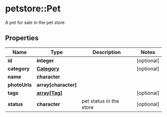 # petstore::Pet

A pet for sale in the pet store
## Properties
Name | Type | Description | Notes
------------ | ------------- | ------------- | -------------
**id** | **integer** |  | [optional] 
**category** | [**Category**](Category.md) |  | [optional] 
**name** | **character** |  | 
**photoUrls** | **array[character]** |  | 
**tags** | [**array[Tag]**](Tag.md) |  | [optional] 
**status** | **character** | pet status in the store | [optional] 


